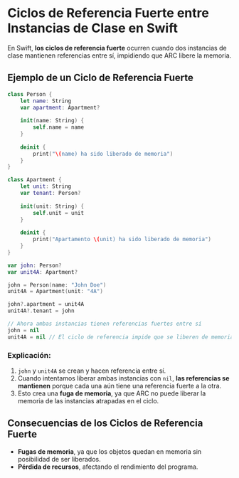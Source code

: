 # Ciclos de Referencia Fuerte entre Instancias de Clase en Swift

En Swift, **los ciclos de referencia fuerte** ocurren cuando dos instancias de clase mantienen referencias entre sí, impidiendo que ARC libere la memoria.

## Ejemplo de un Ciclo de Referencia Fuerte

```swift
class Person {
    let name: String
    var apartment: Apartment?
    
    init(name: String) {
        self.name = name
    }
    
    deinit {
        print("\(name) ha sido liberado de memoria")
    }
}

class Apartment {
    let unit: String
    var tenant: Person?
    
    init(unit: String) {
        self.unit = unit
    }
    
    deinit {
        print("Apartamento \(unit) ha sido liberado de memoria")
    }
}

var john: Person?
var unit4A: Apartment?

john = Person(name: "John Doe")
unit4A = Apartment(unit: "4A")

john?.apartment = unit4A
unit4A?.tenant = john

// Ahora ambas instancias tienen referencias fuertes entre sí
john = nil
unit4A = nil // El ciclo de referencia impide que se liberen de memoria
```

### Explicación:
1. `john` y `unit4A` se crean y hacen referencia entre sí.
2. Cuando intentamos liberar ambas instancias con `nil`, **las referencias se mantienen** porque cada una aún tiene una referencia fuerte a la otra.
3. Esto crea una **fuga de memoria**, ya que ARC no puede liberar la memoria de las instancias atrapadas en el ciclo.

## Consecuencias de los Ciclos de Referencia Fuerte
- **Fugas de memoria**, ya que los objetos quedan en memoria sin posibilidad de ser liberados.
- **Pérdida de recursos**, afectando el rendimiento del programa.

